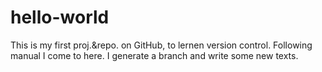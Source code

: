 # hello-world
This is my first proj.&amp;repo. on GitHub, to lernen version control.
Following manual I come to here. I generate a branch and write some new texts.
